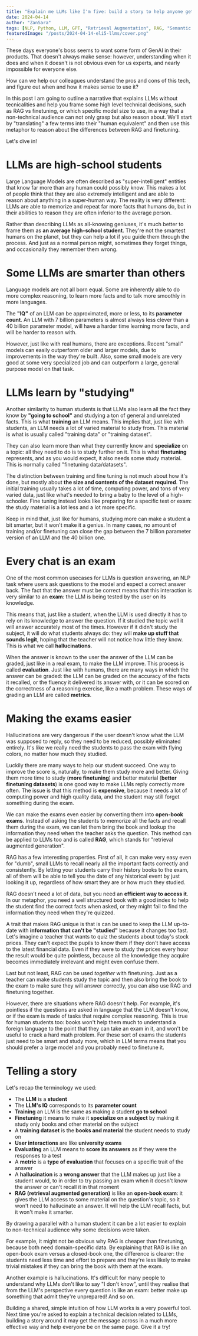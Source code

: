 ```yaml
---
title: "Explain me LLMs like I'm five: build a story to help anyone get the idea"
date: 2024-04-14
author: "ZanSara"
tags: [NLP, Python, LLM, GPT, "Retrieval Augmentation", RAG, "Semantic Search", "ELI5"]
featuredImage: "/posts/2024-04-14-eli5-llms/cover.png"
---
```


These days everyone's boss seems to want some form of GenAI in their products. That doesn't always make sense: however, understanding when it does and when it doesn't is not obvious even for us experts, and nearly impossible for everyone else.

How can we help our colleagues understand the pros and cons of this tech, and figure out when and how it makes sense to use it? 

In this post I am going to outline a narrative that explains LLMs without tecnicalities and help you frame some high level technical decisions, such as RAG vs finetuning, or which specific model size to use, in a way that a non-technical audience can not only grasp but also reason about. We'll start by "translating" a few terms into their "human equivalent" and then use this metaphor to reason about the differences between RAG and finetuning.

Let's dive in!

# LLMs are high-school students

Large Language Models are often described as "super-intelligent" entities that know far more than any human could possibly know. This makes a lot of people think that they are also extremely intelligent and are able to reason about anything in a super-human way. The reality is very different: LLMs are able to memorize and repeat far more facts that humans do, but in their abilities to reason they are often inferior to the average person.

Rather than describing LLMs as all-knowing geniuses, it's much better to frame them as **an average high-school student**. They're not the smartest humans on the planet, but they can help a lot if you guide them through the process. And just as a normal person might, sometimes they forget things, and occasionally they remember them wrong.

# Some LLMs are smarter than others

Language models are not all born equal. Some are inherently able to do more complex reasoning, to learn more facts and to talk more smoothly in more languages.

The **"IQ"** of an LLM can be approximated, more or less, to its **parameter count**. An LLM with 7 billion parameters is almost always less clever than a 40 billion parameter model, will have a harder time learning more facts, and will be harder to reason with. 

However, just like with real humans, there are exceptions. Recent "small" models can easily outperform older and larger models, due to improvements in the way they're built. Also, some small models are very good at some very specialized job and can outperform a large, general purpose model on that task.

# LLMs learn by "studying"

Another similarity to human students is that LLMs also learn all the fact they know by **"going to school"** and studying a ton of general and unrelated facts. This is what **training** an LLM means. This implies that, just like with students, an LLM needs a lot of varied material to study from. This material is what is usually called "training data" or "training dataset".

They can also learn more than what they currently know and **specialize** on a topic: all they need to do is to study further on it. This is what **finetuning** represents, and as you would expect, it also needs some study material. This is normally called "finetuning data/datasets".

The distinction between training and fine tuning is not much about how it's done, but mostly about **the size and contents of the dataset required**. The initial training usually takes a lot of time, computing power, and tons of very varied data, just like what's needed to bring a baby to the level of a high-schooler. Fine tuning instead looks like preparing for a specific test or exam: the study material is a lot less and a lot more specific. 

Keep in mind that, just like for humans, studying more can make a student a bit smarter, but it won't make it a genius. In many cases, no amount of training and/or finetuning can close the gap between the 7 billion parameter version of an LLM and the 40 billion one.

# Every chat is an exam

One of the most common usecases for LLMs is question answering, an NLP task where users ask questions to the model and expect a correct answer back. The fact that the answer must be correct means that this interaction is very similar to an **exam**: the LLM is being tested by the user on its knowledge. 

This means that, just like a student, when the LLM is used directly it has to rely on its knowledge to answer the question. If it studied the topic well it will answer accurately most of the times. However if it didn't study the subject, it will do what students always do: they will **make up stuff that sounds legit**, hoping that the teacher will not notice how little they know. This is what we call **hallucinations**.

When the answer is known to the user the answer of the LLM can be graded, just like in a real exam, to make the LLM improve. This process is called **evaluation**. Just like with humans, there are many ways in which the answer can be graded: the LLM can be graded on the accuracy of the facts it recalled, or the fluency it delivered its answer with, or it can be scored on the correctness of a reasoning exercise, like a math problem. These ways of grading an LLM are called **metrics**.

# Making the exams easier

Hallucinations are very dangerous if the user doesn't know what the LLM was supposed to reply, so they need to be reduced, possibly eliminated entirely. It's like we really need the students to pass the exam with flying colors, no matter how much they studied.

Luckily there are many ways to help our student succeed. One way to improve the score is, naturally, to make them study more and better. Giving them more time to study (**more finetuning**) and better material (**better finetuning datasets**) is one good way to make LLMs reply correctly more often. The issue is that this method is **expensive**, because it needs a lot of computing power and high quality data, and the student may still forget something during the exam.

We can make the exams even easier by converting them into **open-book exams**. Instead of asking the students to memorize all the facts and recall them during the exam, we can let them bring the book and lookup the information they need when the teacher asks the question. This method can be applied to LLMs too and is called **RAG**, which stands for "retrieval augmented generation". 

RAG has a few interesting properties. First of all, it can make very easy even for "dumb", small LLMs to recall nearly all the important facts correctly and consistently. By letting your students carry their history books to the exam, all of them will be able to tell you the date of any historical event by just looking it up, regardless of how smart they are or how much they studied.

RAG doesn't need a lot of data, but you need an **efficient way to access it**. In our metaphor, you need a well structured book with a good index to help the student find the correct facts when asked, or they might fail to find the information they need when they're quizzed.

A trait that makes RAG unique is that is can be used to keep the LLM up-to-date with **information that can't be "studied"** because it changes too fast. Let's imagine a teacher that wants to quiz the students about today's stock prices. They can't expect the pupils to know them if they don't have access to the latest financial data. Even if they were to study the prices every hour the result would be quite pointless, because all the knowledge they acquire becomes immediately irrelevant and might even confuse them.

Last but not least, RAG can be used *together* with finetuning. Just as a teacher can make students study the topic and then also bring the book to the exam to make sure they will answer correctly, you can also use RAG and finetuning together.

However, there are situations where RAG doesn't help. For example, it's pointless if the questions are asked in language that the LLM doesn't know, or if the exam is made of tasks that require complex reasoning. This is true for human students too: books won't help them much to understand a foreign language to the point that they can take an exam in it, and won't be useful to crack a hard math problem. For these sort of exams the students just need to be smart and study more, which in LLM terms means that you should prefer a large model and you probably need to finetune it.

# Telling a story

Let's recap the terminology we used:

- The **LLM** is a **student**
- The **LLM's IQ** corresponds to its **parameter count**
- **Training** an LLM is the same as making a student **go to school**
- **Finetuning** it means to make it **specialize on a subject** by making it study only books and other material on the subject
- A **training dataset** is the **books and material** the student needs to study on
- **User interactions** are like **university exams**
- **Evaluating** an LLM means to **score its answers** as if they were the responses to a test
- A **metric** is a **type of evaluation** that focuses on a specific trait of the answer
- A **hallucination** is a **wrong answer** that the LLM makes up just like a student would, to in order to try passing an exam when it doesn't know the answer or can't recall it in that moment
- **RAG (retrieval augmented generation)** is like an **open-book exam**: it gives the LLM access to some material on the question's topic, so it won't need to hallucinate an answer. It will help the LLM recall facts, but it won't make it smarter.

By drawing a parallel with a human student it can be a lot easier to explain to non-technical audience why some decisions were taken.

For example, it might not be obvious why RAG is cheaper than finetuning, because both need domain-specific data. By explaining that RAG is like an open-book exam versus a closed-book one, the difference is clearer: the students need less time and effort to prepare and they're less likely to make trivial mistakes if they can bring the book with them at the exam. 

Another example is hallucinations. It's difficult for many people to understand why LLMs don't like to say "I don't know", until they realise that from the LLM's perspective every question is like an exam: better make up something that admit they're unprepared! And so on.

Building a shared, simple intuition of how LLM works is a very powerful tool. Next time you're asked to explain a technical decision related to LLMs, building a story around it may get the message across in a much more effective way and help everyone be on the same page. Give it a try!
